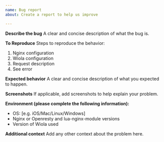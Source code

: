 ```yaml
---
name: Bug report
about: Create a report to help us improve

---
```


**Describe the bug**
A clear and concise description of what the bug is.

**To Reproduce**
Steps to reproduce the behavior:
1. Nginx configuration
2. Wiola configuration
4. Request description
3. See error

**Expected behavior**
A clear and concise description of what you expected to happen.

**Screenshots**
If applicable, add screenshots to help explain your problem.

**Environment (please complete the following information):**
 - OS: [e.g. iOS/Mac/Linux/Windows]
 - Nginx or Openresty and lua-nginx-module versions
 - Version of Wiola used

**Additional context**
Add any other context about the problem here.
